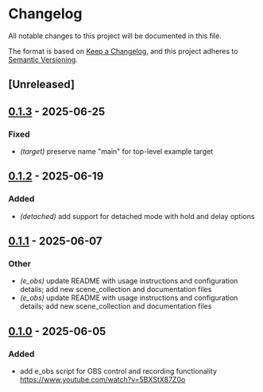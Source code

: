 # Changelog

All notable changes to this project will be documented in this file.

The format is based on [Keep a Changelog](https://keepachangelog.com/en/1.0.0/),
and this project adheres to [Semantic Versioning](https://semver.org/spec/v2.0.0.html).

## [Unreleased]

## [0.1.3](https://github.com/davehorner/cargo-e/compare/e_obs-v0.1.2...e_obs-v0.1.3) - 2025-06-25

### Fixed

- *(target)* preserve name "main" for top-level example target

## [0.1.2](https://github.com/davehorner/cargo-e/compare/e_obs-v0.1.1...e_obs-v0.1.2) - 2025-06-19

### Added

- *(detached)* add support for detached mode with hold and delay options

## [0.1.1](https://github.com/davehorner/cargo-e/compare/e_obs-v0.1.0...e_obs-v0.1.1) - 2025-06-07

### Other

- *(e_obs)* update README with usage instructions and configuration details; add new scene_collection and documentation files
- *(e_obs)* update README with usage instructions and configuration details; add new scene_collection and documentation files

## [0.1.0](https://github.com/davehorner/cargo-e/releases/tag/e_obs-v0.1.0) - 2025-06-05

### Added

- add e_obs script for OBS control and recording functionality https://www.youtube.com/watch?v=5BXStX87Z0o

